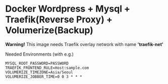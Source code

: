 # Docker Wordpress + Mysql + Traefik(Reverse Proxy) + Volumerize(Backup)

**Warning!** This image needs Traefik overlay network with name **'traefik-net'**

Needed Environments (with e.g.)
```dotenv
MYSQL_ROOT_PASSWORD=PASSWORD
TRAEFIK_FRONTEND_RULE=Host:sample.com
VOLUMERIZE_TIMEZONE=Asia/Seoul
VOLUMERIZE_JOBBER_TIME=0 0 3 * * *
```
